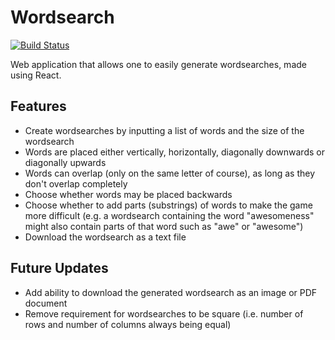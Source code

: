 # Wordsearch

[![Build Status](https://travis-ci.com/Ruben9922/rubendougall.co.uk.svg?branch=master)](https://travis-ci.com/Ruben9922/rubendougall.co.uk)

Web application that allows one to easily generate wordsearches, made using React.

## Features
*   Create wordsearches by inputting a list of words and the size of the wordsearch
*   Words are placed either vertically, horizontally, diagonally downwards or diagonally upwards
*   Words can overlap (only on the same letter of course), as long as they don't overlap completely
*   Choose whether words may be placed backwards
*   Choose whether to add parts (substrings) of words to make the game more difficult (e.g. a wordsearch containing the word "awesomeness" might also contain parts of that word such as "awe" or "awesome")
*   Download the wordsearch as a text file

## Future Updates
*   Add ability to download the generated wordsearch as an image or PDF document
*   Remove requirement for wordsearches to be square (i.e. number of rows and number of columns always being equal)
